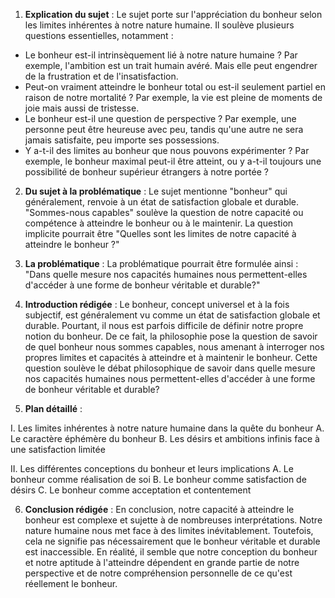 1. **Explication du sujet** :
Le sujet porte sur l'appréciation du bonheur selon les limites inhérentes à notre nature humaine. Il soulève plusieurs questions essentielles, notamment :

- Le bonheur est-il intrinsèquement lié à notre nature humaine ? Par exemple, l'ambition est un trait humain avéré. Mais elle peut engendrer de la frustration et de l'insatisfaction.
- Peut-on vraiment atteindre le bonheur total ou est-il seulement partiel en raison de notre mortalité ? Par exemple, la vie est pleine de moments de joie mais aussi de tristesse.
- Le bonheur est-il une question de perspective ? Par exemple, une personne peut être heureuse avec peu, tandis qu'une autre ne sera jamais satisfaite, peu importe ses possessions.
- Y a-t-il des limites au bonheur que nous pouvons expérimenter ? Par exemple, le bonheur maximal peut-il être atteint, ou y a-t-il toujours une possibilité de bonheur supérieur étrangers à notre portée ?

2. **Du sujet à la problématique** :
Le sujet mentionne "bonheur" qui généralement, renvoie à un état de satisfaction globale et durable. "Sommes-nous capables" soulève la question de notre capacité ou compétence à atteindre le bonheur ou à le maintenir. La question implicite pourrait être "Quelles sont les limites de notre capacité à atteindre le bonheur ?"

3. **La problématique** :
La problématique pourrait être formulée ainsi : "Dans quelle mesure nos capacités humaines nous permettent-elles d'accéder à une forme de bonheur véritable et durable?"

4. **Introduction rédigée** :
Le bonheur, concept universel et à la fois subjectif, est généralement vu comme un état de satisfaction globale et durable. Pourtant, il nous est parfois difficile de définir notre propre notion du bonheur. De ce fait, la philosophie pose la question de savoir de quel bonheur nous sommes capables, nous amenant à interroger nos propres limites et capacités à atteindre et à maintenir le bonheur. Cette question soulève le débat philosophique de savoir dans quelle mesure nos capacités humaines nous permettent-elles d'accéder à une forme de bonheur véritable et durable?

5. **Plan détaillé** : 

I. Les limites inhérentes à notre nature humaine dans la quête du bonheur
  A. Le caractère éphémère du bonheur
  B. Les désirs et ambitions infinis face à une satisfaction limitée

II. Les différentes conceptions du bonheur et leurs implications
  A. Le bonheur comme réalisation de soi
  B. Le bonheur comme satisfaction de désirs
  C. Le bonheur comme acceptation et contentement

6. **Conclusion rédigée** :
En conclusion, notre capacité à atteindre le bonheur est complexe et sujette à de nombreuses interprétations. Notre nature humaine nous met face à des limites inévitablement. Toutefois, cela ne signifie pas nécessairement que le bonheur véritable et durable est inaccessible. En réalité, il semble que notre conception du bonheur et notre aptitude à l'atteindre dépendent en grande partie de notre perspective et de notre compréhension personnelle de ce qu'est réellement le bonheur.
